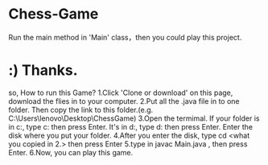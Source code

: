 # Chess-Game 
Run the main method in 'Main' class，then you could play this project.
# :) Thanks.
so, How to run this Game?
1.Click 'Clone or download' on this page, download the flies in to your computer.
2.Put all the .java file in to one folder. Then copy the link to this folder.(e.g. C:\Users\lenovo\Desktop\ChessGame)
3.Open the termimal. If your folder is in c:, type c: then press Enter. It's in d:, type d: then press Enter. Enter the disk where you put your folder. 
4.After you enter the disk, type cd <what you copied in 2.>  then press Enter
5.type in javac Main.java   , then press Enter.
6.Now, you can play this game. 
